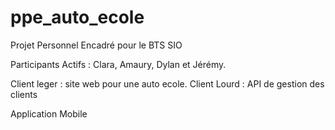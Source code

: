 ﻿ppe_auto_ecole
==============

Projet Personnel Encadré pour le BTS SIO

Participants Actifs : Clara, Amaury, Dylan et Jérémy.

Client leger : site web pour une auto ecole.
Client Lourd : API de gestion des clients

Application Mobile
